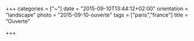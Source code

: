 +++
categories = ["~"]
date = "2015-09-10T13:44:12+02:00"
orientation = "landscape"
photo = "2015-09-10-ouverte"
tags = ["paris","france"]
title = "Ouverte"

+++
